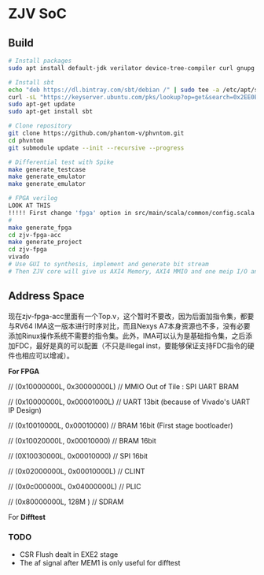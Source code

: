 ZJV SoC
=======

## Build

```bash
# Install packages
sudo apt install default-jdk verilator device-tree-compiler curl gnupg make gcc g++

# Install sbt
echo "deb https://dl.bintray.com/sbt/debian /" | sudo tee -a /etc/apt/sources.list.d/sbt.list
curl -sL "https://keyserver.ubuntu.com/pks/lookup?op=get&search=0x2EE0EA64E40A89B84B2DF73499E82A75642AC823" | sudo apt-key add
sudo apt-get update
sudo apt-get install sbt

# Clone repository
git clone https://github.com/phantom-v/phvntom.git
cd phvntom
git submodule update --init --recursive --progress

# Differential test with Spike
make generate_testcase
make generate_emulator
make generate_emulator

# FPGA verilog
LOOK AT THIS
!!!!! First change 'fpga' option in src/main/scala/common/config.scala to 'true' !!!!!
# 
make generate_fpga
cd zjv-fpga-acc
make generate_project
cd zjv-fpga
vivado
# Use GUI to synthesis, implement and generate bit stream
# Then ZJV core will give us AXI4 Memory, AXI4 MMIO and one meip I/O and we can build our SoC
```

## Address Space

现在zjv-fpga-acc里面有一个Top.v，这个暂时不要改，因为后面加指令集，都要与RV64 IMA这一版本进行时序对比，而且Nexys A7本身资源也不多，没有必要添加Rinux操作系统不需要的指令集。此外，IMA可以认为是基础指令集，之后添加FDC，最好是真的可以配置（不只是illegal inst，要能够保证支持FDC指令的硬件也相应可以增减）。

**For FPGA**

 // (0x10000000L, 0x30000000L)  // MMIO Out of Tile : SPI UART BRAM

 //    (0x10000000L, 0x00001000L)  // UART 13bit (because of Vivado's UART IP Design)

 //    (0x10010000L, 0x00010000)  // BRAM 16bit (First stage bootloader)

 //    (0x10020000L, 0x00010000)  // BRAM 16bit

 //    (0X10030000L, 0x00010000)  // SPI 16bit

 // (0x02000000L, 0x00010000L)  // CLINT

 // (0x0c000000L, 0x04000000L)  // PLIC

 // (0x80000000L, 128M )  // SDRAM

For **Difftest**


### TODO

- CSR Flush dealt in EXE2 stage
- The af signal after MEM1 is only useful for difftest
